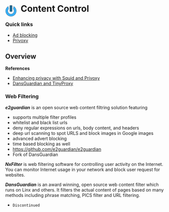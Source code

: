 # Content Control <img style="margin: 6px 13px 0px 0px" align="left" src="../../data/images/logo_36x36.png" />

### Quick links
* [Ad blocking](ad_blocking/README.md)
* [Privoxy](privoxy/README.md)

## Overview

**References**
* [Enhancing privacy with Squid and Privoxy](https://www.christianschenk.org/blog/enhancing-your-privacy-using-squid-and-privoxy/)
* [DansGuardian and TinyProxy](https://www.instructables.com/Set-up-web-content-filtering-in-4-steps-with-Ubunt/)

### Web Filtering
***e2guardian*** is an open source web content filtring solution featuring
* supports multiple filter profiles
* whitelist and black list urls
* deny regular expressions on urls, body content, and headers
* deep url scanning to spot URLS and block images in Google images
* advanced advert blocking
* time based blocking as well
* https://github.com/e2guardian/e2guardian
* Fork of DansGuardian

***NxFilter*** is web filtering software for controlling user activity on the Internet. You can 
monitor Internet usage in your network and block user request for websites.

***DansGuardian*** is an award winning, open source web content filter which runs on Linx and others. 
It filters the actual content of pages based on many methods including phrase matching, PICS filter 
and URL filtering.
* `Discontinued`
